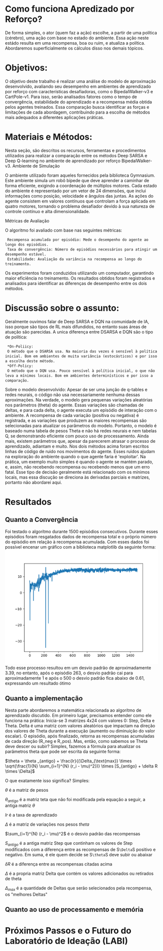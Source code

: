  <H1>Como funciona Apredizado por Reforço?</H1>
 <a>De forma simples, o ator (quem faz a ação) escolhe, a partir de uma política (cérebro), uma ação com base no estado do ambiente. Essa ação neste estádo resulta em uma recompensa, boa ou ruim, e atualiza a política. Abordaremos superficialmente os cálculos disso nos demais tópicos.</a>

 <H1>Objetivos:</H1>
 <a>O objetivo deste trabalho é realizar uma análise do modelo de aproximação desenvolvido, avaliando seu desempenho em ambientes de aprendizado por reforço com características desafiadoras, como o BipedalWalker-v3 e CartPole-v1. Para isso, serão analisados fatores como o tempo de convergência, estabilidade do aprendizado e a recompensa média obtida pelos agentes treinados. Essa comparação busca identificar as forças e limitações de cada abordagem, contribuindo para a escolha de métodos mais adequados a diferentes aplicações práticas.</a>
 <H1>Materiais e Métodos:</H1>
 <a>Nesta seção, são descritos os recursos, ferramentas e procedimentos utilizados para realizar a comparação entre os métodos Deep SARSA e Deep Q-learning no ambiente de aprendizado por reforço BipedalWalker-v3.
 Ambiente de Simulação

 O ambiente utilizado foram aqueles fornecidos pela biblioteca Gymnasium. Este ambiente simula um robô bípede que deve aprender a caminhar de forma eficiente, exigindo a coordenação de múltiplos motores. Cada estado do ambiente é representado por um vetor de 24 dimensões, que inclui informações como posição, velocidade e ângulos das juntas. As ações do agente consistem em valores contínuos que controlam a força aplicada em quatro motores, tornando o problema desafiador devido à sua natureza de controle contínuo e alta dimensionalidade.

 Métricas de Avaliação

 O algoritmo foi avaliado com base nas seguintes métricas:

     Recompensa acumulada por episódio: Mede o desempenho do agente ao longo dos episódios.
     Taxa de convergência: Número de episódios necessários para atingir um desempenho estável.
     Estabilidade: Avaliação da variância na recompensa ao longo do treinamento.

 Os experimentos foram conduzidos utilizando um computador, garantindo maior eficiência no treinamento. Os resultados obtidos foram registrados e analisados para identificar as diferenças de desempenho entre os dois métodos.</a>

 <H1>Discussão sobre o assunto:</H1>
 <a>
 Geralmente ouvimos falar de Deep SARSA e DQN na comunidade de IA, isso porque são tipos de RL mais difundidos, no entanto suas áreas de atuação são parecidas. A unica diferença entre DSARSA e DQN são o tipo de política:

     *On-Poliicy:
     O método que o DSARSA usa. Na maioria das vezes é sensível à política inicial. Bom em ambientes de muita variância (estocásticos) e por isso a escolha deste método.
     *Off-Policy:
     O método que o DQN usa. Pouco sensível à política inicial, o que não leva a mínimos locais. Bom em ambientes determinísticos e por isso a comparação.
 Sobre o modelo desenvolvido: Apesar de ser uma junção de q-tables e redes neurais, o código não usa necessariamente nenhuma dessas aproximações. Na verdade, o modelo gera pequenas variações aleatórias nos parâmetros (theta) do agente. Essas variações são chamadas de deltas, e para cada delta, o agente executa um episódio de interação com o ambiente. A recompensa de cada variação (positiva ou negativa) é registrada, e as variações que produzem as maiores recompensas são selecionadas para atualizar os parâmetros do modelo. Portanto, o modelo é baseado numa tabela de pesos Theta e não há redes neurais e nem tabelas Q, se demonstrando eficiente com pouco uso de processamento.
  Ainda mais, existem parâmetros que, apesar da parecerem atrasar o processo de aprendizado, adiantam e muito. Nos dois métodos acima foram escritos linhas de código de ruido nos movimentos do agente. Esses ruidos ajudam na exploração do ambiente quando o que agente faria é 'exploitar'. Na prática, um exemplo muito simples é quando o agente se mantém parado, e, assim, não recebendo recompensa ou recebendo menos que um erro fatal. Esse tipo de decisão geralmente está relacionado com os mínimos locais, mas essa discução se direciona às derivadas parciais e matrizes, portanto não abordarei aqui.
 </a>
 <H1>Resultados</H1>
 <h2>Quanto a Convergência</h2>
 <a>
  Foi testado o algorítmo durante 1500 episódios consecutivos. Durante esses episódios foram resgatados dados de recompensa total e o próprio número do episódio em relação à recompensa acumulada. Com esses dados foi possível encenar um gráfico com a biblioteca matplotlib da seguinte forma:
 </a>
 <img src="/images/recompensa_acumulada.png">
 <a>Todo esse processo resultou em um desvio padrão de aproximadamente 3.39, no entanto, após o episódio 263, o desvio padrão cai para aproximadamente 1 e após o 500 o desvio padrão fica abaixo de 0.61, expressando um resultado ótimo</a>
 <h2>Quanto a implementação</h2>
 <a>
  Nesta parte abordaremos a matemática relacionada ao algorítmo de aprendizado discutido.
  Em primeiro lugar, precisamos entender como ele funciona na prática:
  Inicia-se 3 matrizes 4x24 com valores 0: Step, Delta e Theta. Delta é uma matriz com valores aleatórios que impactam na direção dos valores de Theta durante a execução (aumento ou diminuição do valor escalar). O episódio, após finalizado, retorna as recompensas acumuladas de cada direção (R_neg e R_pos). Mas, então, como sabemos se Theta deve descer ou subir? Simples, fazemos a fórmula para atualizar os parâmetros theta que pode ser escrita da seguinte forma:
 </a>

$`\theta = \theta _{antigo} + \frac{lr}{(\Delta_{\text{max}} \times \sqrt{\frac{1}{N} \sum_{i=1}^{N} (r_i - \mu)^2})} \times [S_{antigo} + \delta R \times \Delta]`$

O que exatamente isso significa? Simples:

$`\theta`$ é a matriz de pesos

$`\theta _{antigo}`$ é a matriz teta que não foi modificada pela equação a seguir, a antiga matriz $`\theta`$

$`lr`$ é a taxa de aprendizado

$`\Delta`$ é a matriz de variações nos pesos $`theta`$

$`\sum_{i=1}^{N} (r_i - \mu)^2`$ é o desvio padrão das recompensas

$`S_{antigo}`$ é a antiga matriz Step que continham os valores de Step modificados com a diferença entre as recompensas de S`\Delta`S positivo e negativo. Em suma, é ele quem decide se S`\theta`S deve subir ou abaixar

$`\delta R`$ é a diferença entre as recompensas citadas acima

$`\Delta`$ é a propria matriz Delta que contém os valores adicionados ou retirados de theta

$`\Delta _{max}`$ é a quantidade de Deltas que serão selecionados pela recompensa, os "melhores Deltas"


 
 <h2>Quanto ao uso de processamento e memória</h2>
 <a>
 </a>
 <h1>Próximos Passos e o Futuro do Laboratório de Ideação (LABI)</h1>
 <a>
 </a>
